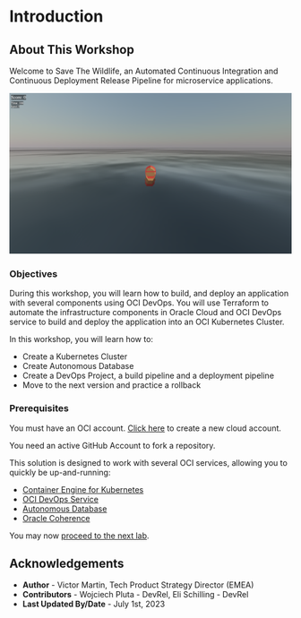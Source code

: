 # Introduction

## About This Workshop

Welcome to Save The Wildlife, an Automated Continuous Integration and Continuous Deployment Release Pipeline for microservice applications.

![Save The Wildlife Banner](./images/banner.png)

### Objectives

During this workshop, you will learn how to build, and deploy an application with several components using OCI DevOps. You will use Terraform to automate the infrastructure components in Oracle Cloud and OCI DevOps service to build and deploy the application into an OCI Kubernetes Cluster.

In this workshop, you will learn how to:
- Create a Kubernetes Cluster
- Create Autonomous Database
- Create a DevOps Project, a build pipeline and a deployment pipeline
- Move to the next version and practice a rollback

### Prerequisites

You must have an OCI account. [Click here](https://www.oracle.com/cloud/free/?source=:ow:o:s:nav::DevoGetStarted&intcmp=:ow:o:s:nav::DevoGetStarted) to create a new cloud account.

You need an active GitHub Account to fork a repository.

This solution is designed to work with several OCI services, allowing you to quickly be up-and-running:
* [Container Engine for Kubernetes](https://www.oracle.com/cloud/cloud-native/container-engine-kubernetes/)
* [OCI DevOps Service](https://www.oracle.com/devops/devops-service/)
* [Autonomous Database](https://www.oracle.com/autonomous-database/)
* [Oracle Coherence](https://www.oracle.com/java/coherence/)

You may now [proceed to the next lab](#next).

## Acknowledgements

* **Author** - Victor Martin, Tech Product Strategy Director (EMEA)
* **Contributors** - Wojciech Pluta - DevRel, Eli Schilling - DevRel
* **Last Updated By/Date** - July 1st, 2023
